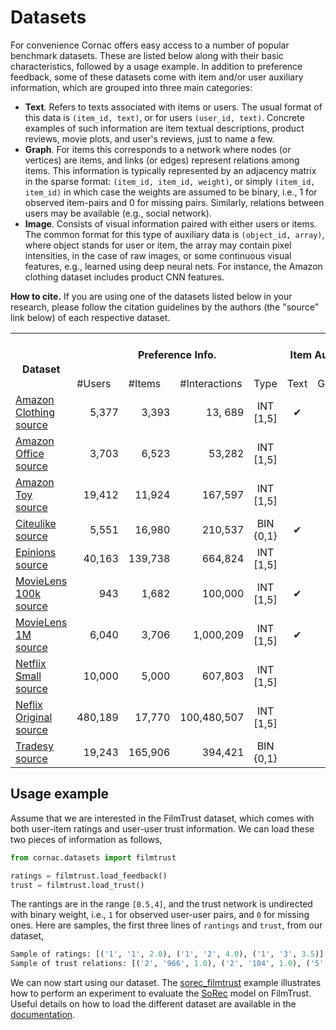 # Datasets

For convenience Cornac offers easy access to a number of popular benchmark datasets. These are listed below along with their basic characteristics, followed by a usage example. In addition to preference feedback, some of these datasets come with item and/or user auxiliary information, which are grouped into three main categories:
- **Text**. Refers to texts associated with items or users. The usual format of this data is `(item_id, text)`, or for users `(user_id, text)`. Concrete examples of such information are item textual descriptions, product reviews, movie plots, and user's reviews, just to name a few.
- **Graph**. For items this corresponds to a network where nodes (or vertices) are items, and links (or edges) represent relations among items. This information is typically represented by an adjacency matrix in the sparse format: `(item_id, item_id, weight)`, or simply `(item_id, item_id)` in which case the weights are assumed to be binary, i.e., 1 for observed item-pairs and 0 for missing pairs. Similarly, relations between users may be available (e.g., social network).    
- **Image**. Consists of visual information paired with either users or items. The common format for this type of auxiliary data is `(object_id, array)`, where object stands for user or item, the array may contain pixel intensities, in the case of raw images, or some continuous visual features, e.g., learned using deep neural nets. For instance, the Amazon clothing dataset includes product CNN features.

**How to cite.** If you are using one of the datasets listed below in your research, please follow the citation guidelines by the authors (the "source" link below) of each respective dataset.  
<table>
  <tr>
    <th rowspan="2"><br>Dataset</th>
    <th colspan="4">Preference Info.</th>
    <th colspan="3">Item Auxiliary Info.</th>
    <th>User Auxiliary Info.</th>
  </tr>
  <tr>
    <td>#Users</td>
    <td>#Items</td>
    <td>#Interactions</td>
    <td>Type</td>
    <td>Text</td>
    <td>Graph</td>
    <td>Image</td>
    <td align="center">Graph</td>
  </tr>
  <tr>
    <td><a href="https://cornac.readthedocs.io/en/latest/datasets.html#module-cornac.datasets.amazon_clothing">Amazon Clothing</a><br><a href="http://jmcauley.ucsd.edu/data/amazon/"> source </a></td>
    <td align="right">5,377</td>
    <td align="right">3,393</td>
    <td align="right">13, 689</td>
    <td align="center">INT<br>[1,5]</td>
    <td align="center">&#10004;</td>
    <td align="center">&#10004;</td>
    <td align="center">&#10004;</td>
    <td></td>
  </tr>
  <tr>
    <td><a href="https://cornac.readthedocs.io/en/latest/datasets.html#module-cornac.datasets.amazon_office">Amazon Office</a><br><a href="http://jmcauley.ucsd.edu/data/amazon/"> source </a></td>
    <td align="right">3,703</td>
    <td align="right">6,523</td>
    <td align="right">53,282</td>
    <td align="center">INT<br>[1,5]</td>
    <td></td>
    <td align="center">&#10004;</td>
    <td></td>
    <td></td>
  </tr>
  <tr>
    <td><a href="https://cornac.readthedocs.io/en/latest/datasets.html#module-cornac.datasets.amazon_toy">Amazon Toy</a><br><a href="http://jmcauley.ucsd.edu/data/amazon/"> source </a></td>
    <td align="right">19,412</td>
    <td align="right">11,924</td>
    <td align="right">167,597</td>
    <td align="center">INT<br>[1,5]</td>
    <td></td>
    <td></td>
    <td></td>
    <td></td>
  </tr>
  <tr>
    <td><a href="https://cornac.readthedocs.io/en/latest/datasets.html#module-cornac.datasets.citeulike">Citeulike</a><br><a href="http://www.wanghao.in/CDL.htm"> source </a></td>
    <td align="right">5,551</td>
    <td align="right">16,980</td>
    <td align="right">210,537</td>
    <td align="center">BIN<br>{0,1}</td>
    <td align="center">&#10004;</td>
    <td></td>
    <td></td>
    <td></td>
  </tr>
  <tr>
    <td><a href="https://cornac.readthedocs.io/en/latest/datasets.html#module-cornac.datasets.epinions">Epinions</a><br><a href="http://www.trustlet.org/downloaded_epinions.html"> source </a></td>
    <td align="right">40,163</td>
    <td align="right">139,738</td>
    <td align="right">664,824</td>
    <td align="center">INT<br>[1,5]</td>
    <td></td>
    <td></td>
    <td></td>
    <td align="center">&#10004;</td>
  </tr>
  <tr>
    <td><a href="https://cornac.readthedocs.io/en/latest/datasets.html#module-cornac.datasets.movielens">MovieLens 100k</a><br><a href="https://grouplens.org/datasets/movielens/"> source </a></td>
    <td align="right">943</td>
    <td align="right">1,682</td>
    <td align="right">100,000</td>
    <td align="center">INT<br>[1,5]</td>
    <td align="center">&#10004;</td>
    <td></td>
    <td></td>
    <td></td>
  </tr>
  <tr>
    <td><a href="https://cornac.readthedocs.io/en/latest/datasets.html#module-cornac.datasets.movielens">MovieLens 1M</a><br><a href="https://grouplens.org/datasets/movielens/"> source </a></td>
    <td align="right">6,040</td>
    <td align="right">3,706</td>
    <td align="right">1,000,209</td>
    <td align="center">INT<br>[1,5]</td>
    <td align="center">&#10004;</td>
    <td></td>
    <td></td>
    <td></td>
  </tr>
  <tr>
    <td><a href="https://cornac.readthedocs.io/en/latest/datasets.html#module-cornac.datasets.netflix">Netflix Small</a><br><a href="https://www.kaggle.com/netflix-inc/netflix-prize-data/"> source </a></td>
    <td align="right">10,000</td>
    <td align="right">5,000</td>
    <td align="right">607,803</td>
    <td align="center">INT<br>[1,5]</td>
    <td></td>
    <td></td>
    <td></td>
    <td></td>
  </tr>
  <tr>
    <td><a href="https://cornac.readthedocs.io/en/latest/datasets.html#module-cornac.datasets.netflix">Neflix Original</a><br><a href="https://www.kaggle.com/netflix-inc/netflix-prize-data/"> source </a></td>
    <td align="right">480,189</td>
    <td align="right">17,770</td>
    <td align="right">100,480,507</td>
    <td align="center">INT<br>[1,5]</td>
    <td></td>
    <td></td>
    <td></td>
    <td></td>
  </tr>
  <tr>
    <td><a href="https://cornac.readthedocs.io/en/latest/datasets.html#module-cornac.datasets.tradesy">Tradesy</a><br><a href="http://jmcauley.ucsd.edu/data/tradesy/"> source </a></td>
    <td align="right">19,243</td>
    <td align="right">165,906</td>
    <td align="right">394,421</td>
    <td align="center">BIN<br>{0,1}</td>
    <td></td>
    <td></td>
    <td align="center">&#10004;</td>
    <td></td>
  </tr>
</table>

## Usage example

Assume that we are interested in the FilmTrust dataset, which comes with both user-item ratings and user-user trust information. We can load these two pieces of information as follows,
```Python
from cornac.datasets import filmtrust

ratings = filmtrust.load_feedback()
trust = filmtrust.load_trust()
```

The rantings are in the range `[0.5,4]`, and the trust network is undirected with binary weight, i.e., `1` for observed user-user pairs, and `0` for missing ones. Here are samples, the first three lines of `rantings` and `trust`, from our dataset,
```Python
Sample of ratings: [('1', '1', 2.0), ('1', '2', 4.0), ('1', '3', 3.5)] 
Sample of trust relations: [('2', '966', 1.0), ('2', '104', 1.0), ('5', '1509', 1.0)]
```
We can now start using our dataset. The [sorec_filmtrust](../../examples/sorec_filmtrust.py) example illustrates how to perform an experiment to evaluate the [SoRec](../models/sorec/) model on FilmTrust. Useful details on how to load the different dataset are available in the [documentation](https://cornac.readthedocs.io/en/latest/datasets.html).

